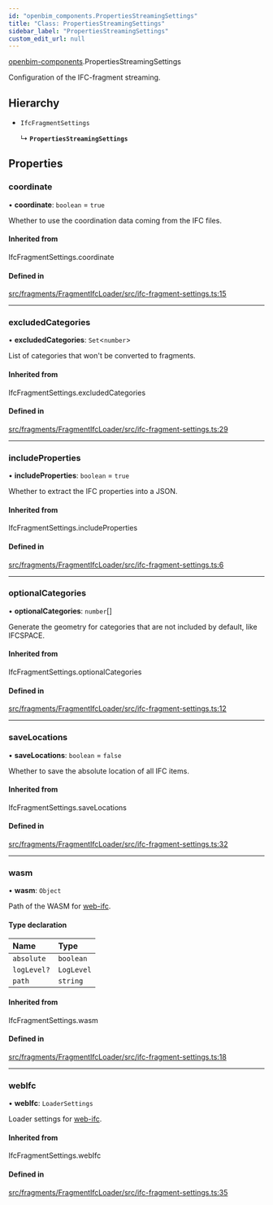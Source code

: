 ```yaml
---
id: "openbim_components.PropertiesStreamingSettings"
title: "Class: PropertiesStreamingSettings"
sidebar_label: "PropertiesStreamingSettings"
custom_edit_url: null
---
```


[openbim-components](../modules/openbim_components.md).PropertiesStreamingSettings

Configuration of the IFC-fragment streaming.

## Hierarchy

- `IfcFragmentSettings`

  ↳ **`PropertiesStreamingSettings`**

## Properties

### coordinate

• **coordinate**: `boolean` = `true`

Whether to use the coordination data coming from the IFC files.

#### Inherited from

IfcFragmentSettings.coordinate

#### Defined in

[src/fragments/FragmentIfcLoader/src/ifc-fragment-settings.ts:15](https://github.com/ThatOpen/engine_components/blob/444e81a/src/fragments/FragmentIfcLoader/src/ifc-fragment-settings.ts#L15)

---

### excludedCategories

• **excludedCategories**: `Set`<`number`\>

List of categories that won't be converted to fragments.

#### Inherited from

IfcFragmentSettings.excludedCategories

#### Defined in

[src/fragments/FragmentIfcLoader/src/ifc-fragment-settings.ts:29](https://github.com/ThatOpen/engine_components/blob/444e81a/src/fragments/FragmentIfcLoader/src/ifc-fragment-settings.ts#L29)

---

### includeProperties

• **includeProperties**: `boolean` = `true`

Whether to extract the IFC properties into a JSON.

#### Inherited from

IfcFragmentSettings.includeProperties

#### Defined in

[src/fragments/FragmentIfcLoader/src/ifc-fragment-settings.ts:6](https://github.com/ThatOpen/engine_components/blob/444e81a/src/fragments/FragmentIfcLoader/src/ifc-fragment-settings.ts#L6)

---

### optionalCategories

• **optionalCategories**: `number`[]

Generate the geometry for categories that are not included by default,
like IFCSPACE.

#### Inherited from

IfcFragmentSettings.optionalCategories

#### Defined in

[src/fragments/FragmentIfcLoader/src/ifc-fragment-settings.ts:12](https://github.com/ThatOpen/engine_components/blob/444e81a/src/fragments/FragmentIfcLoader/src/ifc-fragment-settings.ts#L12)

---

### saveLocations

• **saveLocations**: `boolean` = `false`

Whether to save the absolute location of all IFC items.

#### Inherited from

IfcFragmentSettings.saveLocations

#### Defined in

[src/fragments/FragmentIfcLoader/src/ifc-fragment-settings.ts:32](https://github.com/ThatOpen/engine_components/blob/444e81a/src/fragments/FragmentIfcLoader/src/ifc-fragment-settings.ts#L32)

---

### wasm

• **wasm**: `Object`

Path of the WASM for [web-ifc](https://github.com/ThatOpen/engine_web-ifc).

#### Type declaration

| Name        | Type       |
| :---------- | :--------- |
| `absolute`  | `boolean`  |
| `logLevel?` | `LogLevel` |
| `path`      | `string`   |

#### Inherited from

IfcFragmentSettings.wasm

#### Defined in

[src/fragments/FragmentIfcLoader/src/ifc-fragment-settings.ts:18](https://github.com/ThatOpen/engine_components/blob/444e81a/src/fragments/FragmentIfcLoader/src/ifc-fragment-settings.ts#L18)

---

### webIfc

• **webIfc**: `LoaderSettings`

Loader settings for [web-ifc](https://github.com/ThatOpen/engine_web-ifc).

#### Inherited from

IfcFragmentSettings.webIfc

#### Defined in

[src/fragments/FragmentIfcLoader/src/ifc-fragment-settings.ts:35](https://github.com/ThatOpen/engine_components/blob/444e81a/src/fragments/FragmentIfcLoader/src/ifc-fragment-settings.ts#L35)
